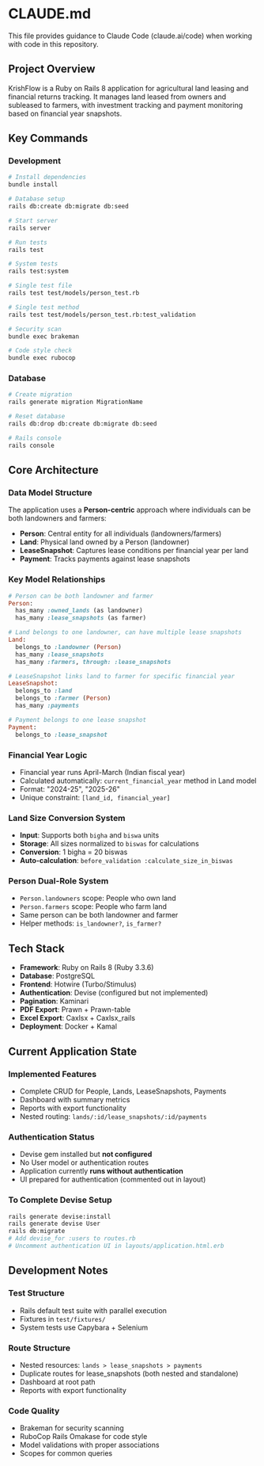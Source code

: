 # CLAUDE.md

This file provides guidance to Claude Code (claude.ai/code) when working with code in this repository.

## Project Overview

KrishFlow is a Ruby on Rails 8 application for agricultural land leasing and financial returns tracking. It manages land leased from owners and subleased to farmers, with investment tracking and payment monitoring based on financial year snapshots.

## Key Commands

### Development
```bash
# Install dependencies
bundle install

# Database setup
rails db:create db:migrate db:seed

# Start server
rails server

# Run tests
rails test

# System tests
rails test:system

# Single test file
rails test test/models/person_test.rb

# Single test method
rails test test/models/person_test.rb:test_validation

# Security scan
bundle exec brakeman

# Code style check
bundle exec rubocop
```

### Database
```bash
# Create migration
rails generate migration MigrationName

# Reset database
rails db:drop db:create db:migrate db:seed

# Rails console
rails console
```

## Core Architecture

### Data Model Structure
The application uses a **Person-centric** approach where individuals can be both landowners and farmers:

- **Person**: Central entity for all individuals (landowners/farmers)
- **Land**: Physical land owned by a Person (landowner)
- **LeaseSnapshot**: Captures lease conditions per financial year per land
- **Payment**: Tracks payments against lease snapshots

### Key Model Relationships
```ruby
# Person can be both landowner and farmer
Person:
  has_many :owned_lands (as landowner)
  has_many :lease_snapshots (as farmer)

# Land belongs to one landowner, can have multiple lease snapshots
Land:
  belongs_to :landowner (Person)
  has_many :lease_snapshots
  has_many :farmers, through: :lease_snapshots

# LeaseSnapshot links land to farmer for specific financial year  
LeaseSnapshot:
  belongs_to :land
  belongs_to :farmer (Person)
  has_many :payments

# Payment belongs to one lease snapshot
Payment:
  belongs_to :lease_snapshot
```

### Financial Year Logic
- Financial year runs April-March (Indian fiscal year)
- Calculated automatically: `current_financial_year` method in Land model
- Format: "2024-25", "2025-26"
- Unique constraint: `[land_id, financial_year]`

### Land Size Conversion System
- **Input**: Supports both `bigha` and `biswa` units
- **Storage**: All sizes normalized to `biswas` for calculations
- **Conversion**: 1 bigha = 20 biswas
- **Auto-calculation**: `before_validation :calculate_size_in_biswas`

### Person Dual-Role System
- `Person.landowners` scope: People who own land
- `Person.farmers` scope: People who farm land
- Same person can be both landowner and farmer
- Helper methods: `is_landowner?`, `is_farmer?`

## Tech Stack

- **Framework**: Ruby on Rails 8 (Ruby 3.3.6)
- **Database**: PostgreSQL
- **Frontend**: Hotwire (Turbo/Stimulus)
- **Authentication**: Devise (configured but not implemented)
- **Pagination**: Kaminari
- **PDF Export**: Prawn + Prawn-table
- **Excel Export**: Caxlsx + Caxlsx_rails
- **Deployment**: Docker + Kamal

## Current Application State

### Implemented Features
- Complete CRUD for People, Lands, LeaseSnapshots, Payments
- Dashboard with summary metrics
- Reports with export functionality
- Nested routing: `lands/:id/lease_snapshots/:id/payments`

### Authentication Status
- Devise gem installed but **not configured**
- No User model or authentication routes
- Application currently **runs without authentication**
- UI prepared for authentication (commented out in layout)

### To Complete Devise Setup
```bash
rails generate devise:install
rails generate devise User
rails db:migrate
# Add devise_for :users to routes.rb
# Uncomment authentication UI in layouts/application.html.erb
```

## Development Notes

### Test Structure
- Rails default test suite with parallel execution
- Fixtures in `test/fixtures/`
- System tests use Capybara + Selenium

### Route Structure
- Nested resources: `lands > lease_snapshots > payments`
- Duplicate routes for lease_snapshots (both nested and standalone)
- Dashboard at root path
- Reports with export functionality

### Code Quality
- Brakeman for security scanning
- RuboCop Rails Omakase for code style
- Model validations with proper associations
- Scopes for common queries